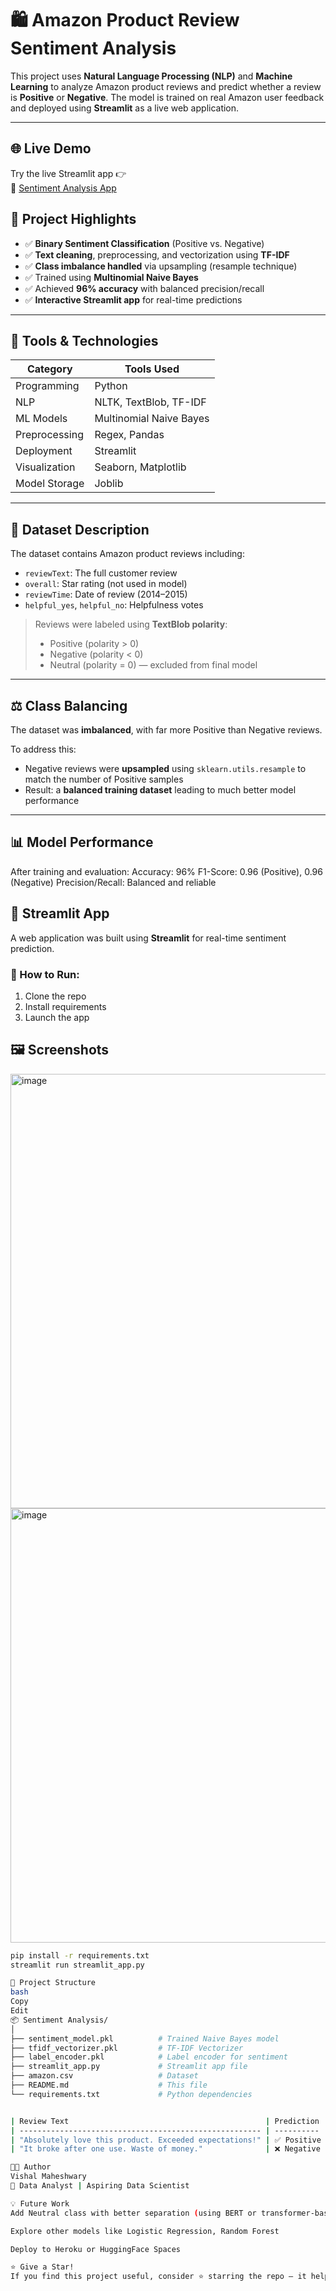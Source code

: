 # 🛍️ Amazon Product Review Sentiment Analysis

This project uses **Natural Language Processing (NLP)** and **Machine Learning** to analyze Amazon product reviews and predict whether a review is **Positive** or **Negative**. The model is trained on real Amazon user feedback and deployed using **Streamlit** as a live web application.

---
## 🌐 Live Demo

Try the live Streamlit app 👉  
🔗 [Sentiment Analysis App](https://sentimentanalyzeronappuctreview-giqxozqk9nkln8u3jy2ejq.streamlit.app/)


## 📌 Project Highlights

- ✅ **Binary Sentiment Classification** (Positive vs. Negative)
- ✅ **Text cleaning**, preprocessing, and vectorization using **TF-IDF**
- ✅ **Class imbalance handled** via upsampling (resample technique)
- ✅ Trained using **Multinomial Naive Bayes**
- ✅ Achieved **96% accuracy** with balanced precision/recall
- ✅ **Interactive Streamlit app** for real-time predictions

---

## 🧠 Tools & Technologies

| Category       | Tools Used                          |
|----------------|-------------------------------------|
| Programming    | Python                              |
| NLP            | NLTK, TextBlob, TF-IDF              |
| ML Models      | Multinomial Naive Bayes             |
| Preprocessing  | Regex, Pandas                       |
| Deployment     | Streamlit                           |
| Visualization  | Seaborn, Matplotlib                 |
| Model Storage  | Joblib                              |

---

## 📂 Dataset Description

The dataset contains Amazon product reviews including:
- `reviewText`: The full customer review
- `overall`: Star rating (not used in model)
- `reviewTime`: Date of review (2014–2015)
- `helpful_yes`, `helpful_no`: Helpfulness votes

> Reviews were labeled using **TextBlob polarity**:
> - Positive (polarity > 0)
> - Negative (polarity < 0)
> - Neutral (polarity = 0) — excluded from final model

---

## ⚖️ Class Balancing

The dataset was **imbalanced**, with far more Positive than Negative reviews.

To address this:
- Negative reviews were **upsampled** using `sklearn.utils.resample` to match the number of Positive samples
- Result: a **balanced training dataset** leading to much better model performance

---

## 📊 Model Performance

After training and evaluation:
Accuracy: 96%
F1-Score: 0.96 (Positive), 0.96 (Negative)
Precision/Recall: Balanced and reliable

## 🚀 Streamlit App

A web application was built using **Streamlit** for real-time sentiment prediction.

### 🔧 How to Run:

1. Clone the repo  
2. Install requirements  
3. Launch the app

## 🖼️ Screenshots
<img width="1017" height="695" alt="image" src="https://github.com/user-attachments/assets/ab341ca1-7b70-4937-b29c-3812bf48c591" />
<img width="965" height="695" alt="image" src="https://github.com/user-attachments/assets/8546c6b3-d007-451d-a90d-2fbbd7ec4355" />


```bash
pip install -r requirements.txt
streamlit run streamlit_app.py

📁 Project Structure
bash
Copy
Edit
📦 Sentiment Analysis/
│
├── sentiment_model.pkl          # Trained Naive Bayes model
├── tfidf_vectorizer.pkl         # TF-IDF Vectorizer
├── label_encoder.pkl            # Label encoder for sentiment
├── streamlit_app.py             # Streamlit app file
├── amazon.csv                   # Dataset
├── README.md                    # This file
└── requirements.txt             # Python dependencies


| Review Text                                            | Prediction |
| ------------------------------------------------------ | ---------- |
| "Absolutely love this product. Exceeded expectations!" | ✅ Positive |
| "It broke after one use. Waste of money."              | ❌ Negative |

🧑‍💻 Author
Vishal Maheshwary
📍 Data Analyst | Aspiring Data Scientist

💡 Future Work
Add Neutral class with better separation (using BERT or transformer-based model)

Explore other models like Logistic Regression, Random Forest

Deploy to Heroku or HuggingFace Spaces

⭐️ Give a Star!
If you find this project useful, consider ⭐️ starring the repo — it helps others find it too!
